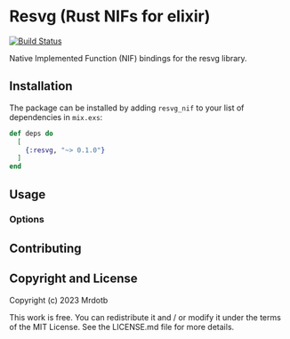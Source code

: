 # Resvg (Rust NIFs for elixir)

[![Build Status](https://github.com/mrdotb/resvg_nif/workflows/Tests/badge.svg)](https://github.com/mrdotb/resvg_nif/workflows/Tests/badge.svg)

Native Implemented Function (NIF) bindings for the resvg library.

## Installation

The package can be installed
by adding `resvg_nif` to your list of dependencies in `mix.exs`:

```elixir
def deps do
  [
    {:resvg, "~> 0.1.0"}
  ]
end
```

## Usage


### Options

## Contributing

## Copyright and License

Copyright (c) 2023 Mrdotb

This work is free. You can redistribute it and / or modify it under the terms of the MIT License. See the LICENSE.md file for more details.
